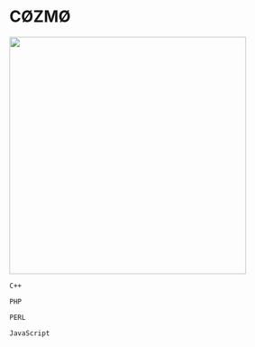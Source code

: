 # CØZMØ
<img src="https://raw.githubusercontent.com/Cozmo007/Cozmo007/main/592BB5FD-96DB-4EF3-938E-78B3C54580A8.gif" width="420" height="420">

<code>C++</code>

<code>PHP</code>

<code>PERL</code>

<code>JavaScript</code>

